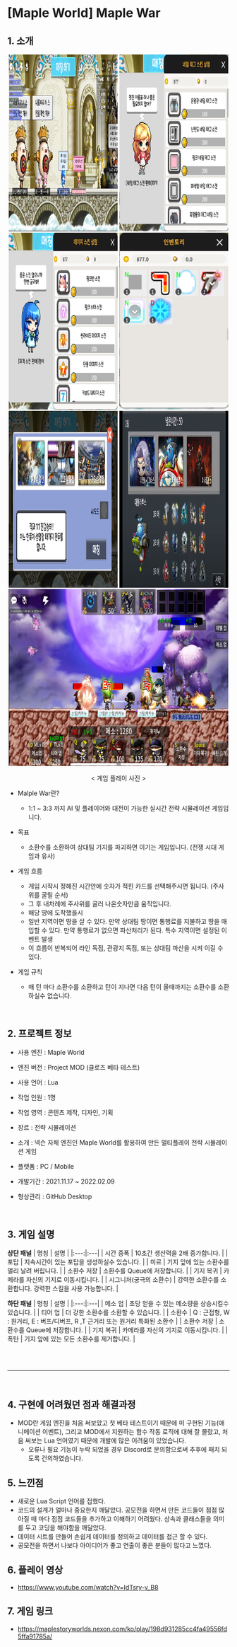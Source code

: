 # [Maple World] Maple War
## 1. 소개

<div align="center">
  
  <img src="https://github.com/k660323/MapleWar/blob/main/Images/%EB%A9%94%EC%9D%B8%20%ED%99%94%EB%A9%B4.PNG" width="49%" height="400"/>
  <img src="https://github.com/k660323/MapleWar/blob/main/Images/%EB%84%A4%EC%9E%84%ED%83%9C%EA%B7%B8%20%EC%8A%A4%ED%82%A8%20%ED%8C%90%EB%A7%A4.PNG" width="49%" height="400"/>
  <img src="https://github.com/k660323/MapleWar/blob/main/Images/%ED%94%BC%EA%B2%A9%20%EC%8A%A4%ED%82%A8%20%ED%8C%90%EB%A7%A4%20%EC%B2%AD%EC%9D%B4.PNG" width="49%" height="400"/>
  <img src="https://github.com/k660323/MapleWar/blob/main/Images/%EC%9D%B8%EB%B2%A4%ED%86%A0%EB%A6%AC.PNG" width="49%" height="400"/>
  <img src="https://github.com/k660323/MapleWar/blob/main/Images/%EB%A7%A4%EC%B9%AD%20%EC%A4%80%EB%B9%84.png" width="49%" height="400"/>
  <img src="https://github.com/k660323/MapleWar/blob/main/Images/%EC%A7%84%EC%98%81%20%EC%84%A0%ED%83%9D.JPG" width="49%" height="400"/>
  <img src="https://github.com/k660323/MapleWar/blob/main/Images/%EC%A0%84%ED%88%AC%20%EC%95%95%EC%B6%95%ED%8E%B8.png" width="99%" height="400"/>
  
  < 게임 플레이 사진 >
</div>

+ Malple War란?
  + 1:1 ~ 3:3 까지 AI 및 플레이어와 대전이 가능한 실시간 전략 시뮬레이션 게임입니다.
 
+ 목표
  + 소환수를 소환하여 상대팀 기지를 파괴하면 이기는 게임입니다. (전쟁 시대 게임과 유사)

+ 게임 흐름
  + 게임 시작시 정해진 시간안에 숫자가 적힌 카드를 선택해주시면 됩니다. (주사위를 굴릴 순서)
  + 그 후 내차례에 주사위를 굴러 나온숫자만큼 움직입니다.
  + 해당 땅에 도착했을시
  + 일반 지역이면 땅을 살 수 있다. 만약 상대팀 땅이면 통행료를 지불하고 땅을 매입할 수 있다. 만약 통행료가 없으면 파산처리가 된다. 특수 지역이면 설정된 이벤트 발생
  + 이 흐름이 반복되어 라인 독점, 관광지 독점, 또는 상대팀 파산을 시켜 이길 수 있다.        

+ 게임 규칙
  + 매 턴 마다 소환수를 소환하고 턴이 지나면 다음 턴이 올때까지는 소환수를 소환 하실수 없습니다.


<br>

## 2. 프로젝트 정보

+ 사용 엔진 : Maple World
  
+ 엔진 버전 : Project MOD (클로즈 베타 테스트)

+ 사용 언어 : Lua
  
+ 작업 인원 : 1명
  
+ 작업 영역 : 콘텐츠 제작, 디자인, 기획
  
+ 장르      : 전략 시뮬레이션
  
+ 소개      : 넥슨 자체 엔진인 Maple World를 활용하여 만든 멀티플레이 전략 시뮬레이션 게임
  
+ 플랫폼    : PC / Mobile
  
+ 개발기간  : 2021.11.17 ~ 2022.02.09
  
+ 형상관리  : GitHub Desktop

<br>

## 3. 게임 설명

**상단 패널**
| 명칭 | 설명 |
|:---:|:---|
| 시간 증폭  | 10초간 생산력을 2배 증가합니다. |
| 포탑  | 지속시간이 있는 포탑을 생성하실수 있습니다. |
| 미르  | 기지 앞에 있는 소환수를 멀리 날려 버립니다. |
| 소환수 저장 | 소환수를 Queue에 저장합니다. |
| 기지 복귀 |  카메라를 자신의 기지로 이동시킵니다. |
| 시그니처(궁극의 소환수) | 강력한 소환수를 소환합니다. 강력한 스킬을 사용 가능합니다. |

**하단 패널**
| 명칭 | 설명 |
|:---:|:---|
| 메소 업 | 초당 얻을 수 있는 메소량을 상승시킬수 있습니다. |
| 티어 업 | 더 강한 소환수를 소환할 수 있습니다. |
| 소환수 | Q : 근접형, W : 원거리, E : 버프/디버프,  R ,T 근거리 또는 원거리 특화된 소환수 |
| 소환수 저장 | 소환수를 Queue에 저장합니다. |
| 기지 복귀 |  카메라를 자신의 기지로 이동시킵니다. |
| 폭탄 | 기지 앞에 있는 모든 소환수를 제거합니다. |

<br>

<br>

---

<br>

## 4. 구현에 어려웠던 점과 해결과정
+ MOD란 게임 엔진을 처음 써보았고 첫 베타 테스트이기 때문에 미 구현된 기능(애니메이션 이벤트), 그리고 MOD에서 지원하는 함수 작동 로직에 대해 잘 몰랐고, 처음 써보는 Lua 언어였기 때문에 개발에 많은 어려움이 있었습니다.
  + 오류나 필요 기능이 누락 되었을 경우 Discord로 문의함으로써 추후에 패치 되도록 건의하였습니다. 

 
## 5. 느낀점
+ 새로운 Lua Script 언어를 접했다.
+ 코드의 설계가 얼마나 중요한지 깨달았다. 공모전을 하면서 만든 코드들이 점점 많아질 때 마다 점점 코드들을 추가하고 이해하기 어려웠다. 상속과 클래스들을 의미를 두고 코딩을 해야함을 깨달았다.
+ 데이터 시트를 만들어 손쉽게 데이터를 정의하고 데이터를 접근 할 수 있다.
+ 공모전을 하면서 나보다 아이디어가 좋고 연출이 좋은 분들이 많다고 느꼈다. 

## 6. 플레이 영상
+ https://www.youtube.com/watch?v=IdTsry-v_B8

## 7. 게임 링크
+ https://maplestoryworlds.nexon.com/ko/play/198d931285cc4fa49556fd5ffa91785a/
